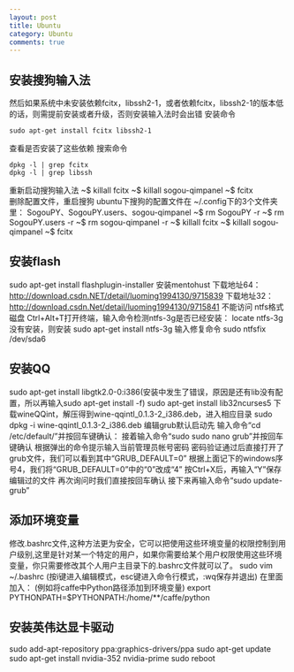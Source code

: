 ```yaml
---
layout: post
title: Ubuntu
category: Ubuntu
comments: true
---
```



## 安装搜狗输入法


然后如果系统中未安装依赖fcitx，libssh2-1，或者依赖fcitx，libssh2-1的版本低的话，则需提前安装或者升级，否则安装输入法时会出错
安装命令
```
sudo apt-get install fcitx libssh2-1
```
查看是否安装了这些依赖
搜索命令

```
dpkg -l | grep fcitx
dpkg -l | grep libssh
```

重新启动搜狗输入法 
~$ killall fcitx 
~$ killall sogou-qimpanel 
~$ fcitx  
删除配置文件，重启搜狗 
ubuntu下搜狗的配置文件在 ~/.config下的3个文件夹里： 
SogouPY、SogouPY.users、sogou-qimpanel 
~$ rm SogouPY -r 
~$ rm SogouPY.users -r 
~$ rm sogou-qimpanel  -r 
~$ killall fcitx 
~$ killall sogou-qimpanel 
~$ fcitx

## 安装flash

sudo apt-get install flashplugin-installer
安装mentohust
下载地址64：http://download.csdn.NET/detail/luoming1994130/9715839
下载地址32：http://download.csdn.Net/detail/luoming1994130/9715841
不能访问 ntfs格式磁盘
Ctrl+Alt+T打开终端，输入命令检测ntfs-3g是否已经安装：
locate ntfs-3g
没有安装，则安装
sudo apt-get install ntfs-3g
输入修复命令
 sudo ntfsfix /dev/sda6
 
## 安装QQ

sudo apt-get install  libgtk2.0-0:i386(安装中发生了错误，原因是还有lib没有配置，所以再输入sudo apt-get install -f)
sudo apt-get install lib32ncurses5
下载wineQQint，解压得到wine-qqintl_0.1.3-2_i386.deb，进入相应目录
sudo dpkg -i wine-qqintl_0.1.3-2_i386.deb
编辑grub默认启动先
输入命令“cd /etc/default/”并按回车键确认：
接着输入命令“sudo sudo nano grub”并按回车键确认
根据弹出的命令提示输入当前管理员帐号密码
密码验证通过后直接打开了grub文件，我们可以看到其中“GRUB_DEFAULT=0”
根据上面记下的windows序号4，我们将“GRUB_DEFAULT=0”中的“0”改成“4”
按Ctrl+X后，再输入“Y”保存编辑过的文件
再次询问时我们直接按回车确认
接下来再输入命令“sudo update-grub”

## 添加环境变量

修改.bashrc文件,这种方法更为安全，它可以把使用这些环境变量的权限控制到用户级别,这里是针对某一个特定的用户，如果你需要给某个用户权限使用这些环境变量，你只需要修改其个人用户主目录下的.bashrc文件就可以了。
sudo vim  ~/.bashrc  (按i键进入编辑模式，esc键进入命令行模式，:wq保存并退出)
在里面加入： (例如将caffe中Python路径添加到环境变量)
export PYTHONPATH=$PYTHONPATH:/home/**/caffe/python

## 安装英伟达显卡驱动

sudo add-apt-repository ppa:graphics-drivers/ppa
sudo apt-get update
sudo apt-get install nvidia-352 nvidia-prime
sudo reboot



